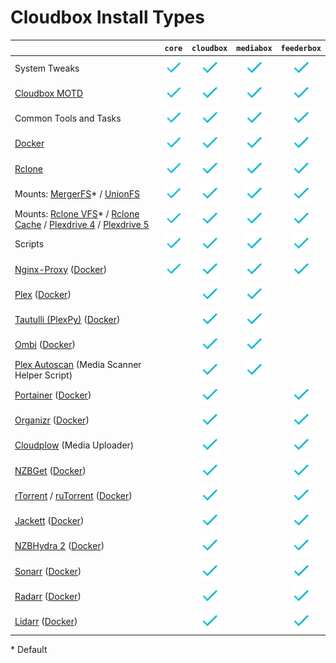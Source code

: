 # Cloudbox Install Types

|  | `core` | `cloudbox` | `mediabox` | `feederbox` |
| :--- | :---: | :---: | :---: | :---: |
| System Tweaks | ![](https://github.com/Cloudbox/Assets/blob/master/images/wiki/check-mark.png) | ![](https://github.com/Cloudbox/Assets/blob/master/images/wiki/check-mark.png) | ![](https://github.com/Cloudbox/Assets/blob/master/images/wiki/check-mark.png) | ![](https://github.com/Cloudbox/Assets/blob/master/images/wiki/check-mark.png) |
| [Cloudbox MOTD](https://github.com/Cloudbox/cloudbox_motd) | ![](https://github.com/Cloudbox/Assets/blob/master/images/wiki/check-mark.png) | ![](https://github.com/Cloudbox/Assets/blob/master/images/wiki/check-mark.png) | ![](https://github.com/Cloudbox/Assets/blob/master/images/wiki/check-mark.png) | ![](https://github.com/Cloudbox/Assets/blob/master/images/wiki/check-mark.png) |
| Common Tools and Tasks | ![](https://github.com/Cloudbox/Assets/blob/master/images/wiki/check-mark.png) | ![](https://github.com/Cloudbox/Assets/blob/master/images/wiki/check-mark.png) | ![](https://github.com/Cloudbox/Assets/blob/master/images/wiki/check-mark.png) | ![](https://github.com/Cloudbox/Assets/blob/master/images/wiki/check-mark.png) |
| [Docker](https://www.docker.com/community-edition) | ![](https://github.com/Cloudbox/Assets/blob/master/images/wiki/check-mark.png) | ![](https://github.com/Cloudbox/Assets/blob/master/images/wiki/check-mark.png) | ![](https://github.com/Cloudbox/Assets/blob/master/images/wiki/check-mark.png) | ![](https://github.com/Cloudbox/Assets/blob/master/images/wiki/check-mark.png) |
| [Rclone](https://rclone.org) | ![](https://github.com/Cloudbox/Assets/blob/master/images/wiki/check-mark.png) | ![](https://github.com/Cloudbox/Assets/blob/master/images/wiki/check-mark.png) | ![](https://github.com/Cloudbox/Assets/blob/master/images/wiki/check-mark.png) | ![](https://github.com/Cloudbox/Assets/blob/master/images/wiki/check-mark.png) |
| Mounts: [MergerFS](https://github.com/trapexit/mergerfs)\* / [UnionFS](http://manpages.ubuntu.com/manpages/trusty/man8/unionfs-fuse.8.html) | ![](https://github.com/Cloudbox/Assets/blob/master/images/wiki/check-mark.png) | ![](https://github.com/Cloudbox/Assets/blob/master/images/wiki/check-mark.png) | ![](https://github.com/Cloudbox/Assets/blob/master/images/wiki/check-mark.png) | ![](https://github.com/Cloudbox/Assets/blob/master/images/wiki/check-mark.png) |
| Mounts: [Rclone VFS](https://rclone.org)\* / [Rclone Cache](https://rclone.org) / [Plexdrive 4](https://github.com/dweidenfeld/plexdrive) / [Plexdrive 5](https://github.com/dweidenfeld/plexdrive) | ![](https://github.com/Cloudbox/Assets/blob/master/images/wiki/check-mark.png) | ![](https://github.com/Cloudbox/Assets/blob/master/images/wiki/check-mark.png) | ![](https://github.com/Cloudbox/Assets/blob/master/images/wiki/check-mark.png) | ![](https://github.com/Cloudbox/Assets/blob/master/images/wiki/check-mark.png) |
| Scripts | ![](https://github.com/Cloudbox/Assets/blob/master/images/wiki/check-mark.png) | ![](https://github.com/Cloudbox/Assets/blob/master/images/wiki/check-mark.png) | ![](https://github.com/Cloudbox/Assets/blob/master/images/wiki/check-mark.png) | ![](https://github.com/Cloudbox/Assets/blob/master/images/wiki/check-mark.png) |
| [Nginx-Proxy](https://github.com/jwilder/nginx-proxy) \([Docker](https://hub.docker.com/r/jwilder/nginx-proxy/)\) | ![](https://github.com/Cloudbox/Assets/blob/master/images/wiki/check-mark.png) | ![](https://github.com/Cloudbox/Assets/blob/master/images/wiki/check-mark.png) | ![](https://github.com/Cloudbox/Assets/blob/master/images/wiki/check-mark.png) | ![](https://github.com/Cloudbox/Assets/blob/master/images/wiki/check-mark.png) |
| [Plex](https://www.plex.tv) \([Docker](https://github.com/plexinc/pms-docker)\) |  | ![](https://github.com/Cloudbox/Assets/blob/master/images/wiki/check-mark.png) | ![](https://github.com/Cloudbox/Assets/blob/master/images/wiki/check-mark.png) |  |
| [Tautulli \(PlexPy\)](http://tautulli.com/) \([Docker](https://github.com/Tautulli/Tautulli-Docker)\) |  | ![](https://github.com/Cloudbox/Assets/blob/master/images/wiki/check-mark.png) | ![](https://github.com/Cloudbox/Assets/blob/master/images/wiki/check-mark.png) |  |
| [Ombi](https://ombi.io)  \([Docker](https://github.com/hotio/docker-ombi)\) |  | ![](https://github.com/Cloudbox/Assets/blob/master/images/wiki/check-mark.png) | ![](https://github.com/Cloudbox/Assets/blob/master/images/wiki/check-mark.png) |  |
| [Plex Autoscan](https://github.com/l3uddz/plex_autoscan) \(Media Scanner Helper Script\) |  | ![](https://github.com/Cloudbox/Assets/blob/master/images/wiki/check-mark.png) | ![](https://github.com/Cloudbox/Assets/blob/master/images/wiki/check-mark.png) |  |
| [Portainer](https://portainer.io) \([Docker](https://hub.docker.com/r/portainer/portainer/)\) |  | ![](https://github.com/Cloudbox/Assets/blob/master/images/wiki/check-mark.png) |  | ![](https://github.com/Cloudbox/Assets/blob/master/images/wiki/check-mark.png) |
| [Organizr](https://github.com/causefx/Organizr) \([Docker](https://github.com/linuxserver/docker-organizr)\) |  | ![](https://github.com/Cloudbox/Assets/blob/master/images/wiki/check-mark.png) |  | ![](https://github.com/Cloudbox/Assets/blob/master/images/wiki/check-mark.png) |
| [Cloudplow](https://github.com/l3uddz/cloudplow) \(Media Uploader\) |  | ![](https://github.com/Cloudbox/Assets/blob/master/images/wiki/check-mark.png) |  | ![](https://github.com/Cloudbox/Assets/blob/master/images/wiki/check-mark.png) |
| [NZBGet](https://nzbget.net) \([Docker](https://github.com/hotio/docker-nzbget)\) |  | ![](https://github.com/Cloudbox/Assets/blob/master/images/wiki/check-mark.png) |  | ![](https://github.com/Cloudbox/Assets/blob/master/images/wiki/check-mark.png) |
| [rTorrent](https://github.com/rakshasa/rtorrent) / [ruTorrent](https://github.com/Novik/ruTorrent) \([Docker](https://github.com/horjulf/docker-rutorrent-autodl)\) |  | ![](https://github.com/Cloudbox/Assets/blob/master/images/wiki/check-mark.png) |  | ![](https://github.com/Cloudbox/Assets/blob/master/images/wiki/check-mark.png) |
| [Jackett](https://github.com/Jackett/Jackett) \([Docker](https://github.com/hotio/docker-jackett)\) |  | ![](https://github.com/Cloudbox/Assets/blob/master/images/wiki/check-mark.png) |  | ![](https://github.com/Cloudbox/Assets/blob/master/images/wiki/check-mark.png) |
| [NZBHydra 2](https://github.com/theotherp/nzbhydra2) \([Docker](https://github.com/hotio/docker-nzbhydra2)\) |  | ![](https://github.com/Cloudbox/Assets/blob/master/images/wiki/check-mark.png) |  | ![](https://github.com/Cloudbox/Assets/blob/master/images/wiki/check-mark.png) |
| [Sonarr](https://sonarr.tv) \([Docker](https://github.com/hotio/docker-sonarr)\) |  | ![](https://github.com/Cloudbox/Assets/blob/master/images/wiki/check-mark.png) |  | ![](https://github.com/Cloudbox/Assets/blob/master/images/wiki/check-mark.png) |
| [Radarr](https://radarr.video) \([Docker](https://github.com/hotio/docker-radarr)\) |  | ![](https://github.com/Cloudbox/Assets/blob/master/images/wiki/check-mark.png) |  | ![](https://github.com/Cloudbox/Assets/blob/master/images/wiki/check-mark.png) |
| [Lidarr](https://lidarr.audio) \([Docker](https://github.com/hotio/docker-lidarr)\) |  | ![](https://github.com/Cloudbox/Assets/blob/master/images/wiki/check-mark.png) |  | ![](https://github.com/Cloudbox/Assets/blob/master/images/wiki/check-mark.png) |

\* Default


